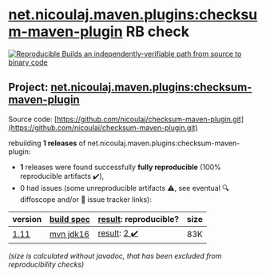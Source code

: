 [net.nicoulaj.maven.plugins:checksum-maven-plugin](https://search.maven.org/artifact/net.nicoulaj.maven.plugins/checksum-maven-plugin/) RB check
=======

[![Reproducible Builds](https://reproducible-builds.org/images/logos/rb.svg) an independently-verifiable path from source to binary code](https://reproducible-builds.org/)

## Project: [net.nicoulaj.maven.plugins:checksum-maven-plugin](https://search.maven.org/artifact/net.nicoulaj.maven.plugins/checksum-maven-plugin/)

Source code: [https://github.com/nicoulaj/checksum-maven-plugin.git](https://github.com/nicoulaj/checksum-maven-plugin.git)

rebuilding **1 releases** of net.nicoulaj.maven.plugins:checksum-maven-plugin:
- **1** releases were found successfully **fully reproducible** (100% reproducible artifacts :heavy_check_mark:),
- 0 had issues (some unreproducible artifacts :warning:, see eventual :mag: diffoscope and/or :memo: issue tracker links):

| version | [build spec](/BUILDSPEC.md) | [result](https://reproducible-builds.org/docs/jvm/): reproducible? | size |
| -- | --------- | ------ | -- |
| [1.11](https://search.maven.org/artifact/net.nicoulaj.maven.plugins/checksum-maven-plugin/1.11/pom) | [mvn jdk16](checksum-maven-plugin-1.11.buildspec) | [result](checksum-maven-plugin-1.11.buildinfo): [2 :heavy_check_mark: ](checksum-maven-plugin-1.11.buildcompare) | 83K |

<i>(size is calculated without javadoc, that has been excluded from reproducibility checks)</i>
